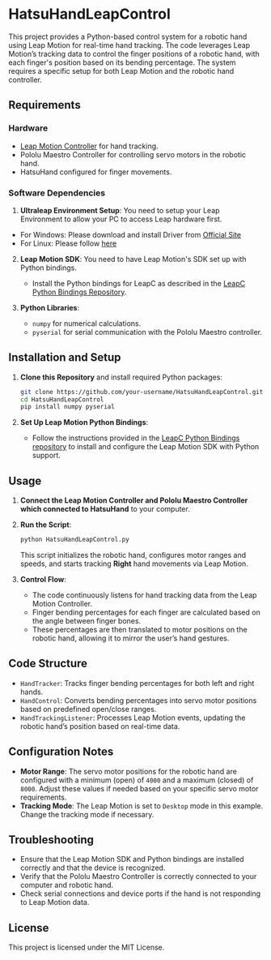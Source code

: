 # HatsuHandLeapControl

This project provides a Python-based control system for a robotic hand using Leap Motion for real-time hand tracking. The code leverages Leap Motion’s tracking data to control the finger positions of a robotic hand, with each finger's position based on its bending percentage. The system requires a specific setup for both Leap Motion and the robotic hand controller.

## Requirements

### Hardware
- [Leap Motion Controller](https://www.ultraleap.com/product/leap-motion-controller/) for hand tracking.
- Pololu Maestro Controller for controlling servo motors in the robotic hand.
- HatsuHand configured for finger movements.

### Software Dependencies
1. **Ultraleap Environment Setup**: You need to setup your Leap Environment to allow your PC to access Leap hardware first.
 - For Windows: Please download and install Driver from [Official Site](https://www.ultraleap.com/)
 - For Linux: Please follow [here](https://docs.ultraleap.com/linux/)


2. **Leap Motion SDK**: You need to have Leap Motion's SDK set up with Python bindings.
   - Install the Python bindings for LeapC as described in the [LeapC Python Bindings Repository](https://github.com/ultraleap/leapc-python-bindings).

2. **Python Libraries**:
   - `numpy` for numerical calculations.
   - `pyserial` for serial communication with the Pololu Maestro controller.


## Installation and Setup

1. **Clone this Repository** and install required Python packages:
   ```bash
   git clone https://github.com/your-username/HatsuHandLeapControl.git
   cd HatsuHandLeapControl
   pip install numpy pyserial
   ```

2. **Set Up Leap Motion Python Bindings**:
   - Follow the instructions provided in the [LeapC Python Bindings repository](https://github.com/ultraleap/leapc-python-bindings) to install and configure the Leap Motion SDK with Python support.


## Usage

1. **Connect the Leap Motion Controller and Pololu Maestro Controller which connected to HatsuHand** to your computer.
2. **Run the Script**:
   ```bash
   python HatsuHandLeapControl.py
   ```

   This script initializes the robotic hand, configures motor ranges and speeds, and starts tracking **Right** hand movements via Leap Motion.

3. **Control Flow**:
   - The code continuously listens for hand tracking data from the Leap Motion Controller.
   - Finger bending percentages for each finger are calculated based on the angle between finger bones.
   - These percentages are then translated to motor positions on the robotic hand, allowing it to mirror the user’s hand gestures.

## Code Structure

- `HandTracker`: Tracks finger bending percentages for both left and right hands.
- `HandControl`: Converts bending percentages into servo motor positions based on predefined open/close ranges.
- `HandTrackingListener`: Processes Leap Motion events, updating the robotic hand’s position based on real-time data.

## Configuration Notes

- **Motor Range**: The servo motor positions for the robotic hand are configured with a minimum (open) of `4000` and a maximum (closed) of `8000`. Adjust these values if needed based on your specific servo motor requirements.
- **Tracking Mode**: The Leap Motion is set to `Desktop` mode in this example. Change the tracking mode if necessary.

## Troubleshooting

- Ensure that the Leap Motion SDK and Python bindings are installed correctly and that the device is recognized.
- Verify that the Pololu Maestro Controller is correctly connected to your computer and robotic hand.
- Check serial connections and device ports if the hand is not responding to Leap Motion data.

## License

This project is licensed under the MIT License.
